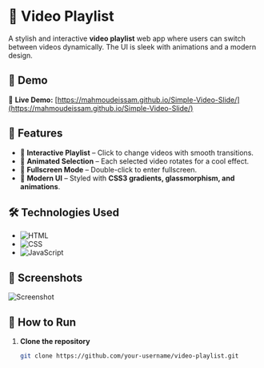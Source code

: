 # 🎥 Video Playlist

A stylish and interactive **video playlist** web app where users can switch between videos dynamically. The UI is sleek with animations and a modern design.

## 🚀 Demo
🔗 **Live Demo:** [https://mahmoudeissam.github.io/Simple-Video-Slide/](https://mahmoudeissam.github.io/Simple-Video-Slide/)

## 🌟 Features
- 📌 **Interactive Playlist** – Click to change videos with smooth transitions.
- 🔄 **Animated Selection** – Each selected video rotates for a cool effect.
- 🎥 **Fullscreen Mode** – Double-click to enter fullscreen.
- 🎨 **Modern UI** – Styled with **CSS3 gradients, glassmorphism, and animations**.

## 🛠️ Technologies Used
- ![HTML](https://img.shields.io/badge/-HTML-E34F26?style=flat-square&logo=html5&logoColor=white)
- ![CSS](https://img.shields.io/badge/-CSS-1572B6?style=flat-square&logo=css3&logoColor=white)
- ![JavaScript](https://img.shields.io/badge/-JavaScript-F7DF1E?style=flat-square&logo=javascript&logoColor=black)


## 📸 Screenshots
![Screenshot](screenshots/demo.png)

## 📂 How to Run
1. **Clone the repository**  
   ```sh
   git clone https://github.com/your-username/video-playlist.git
